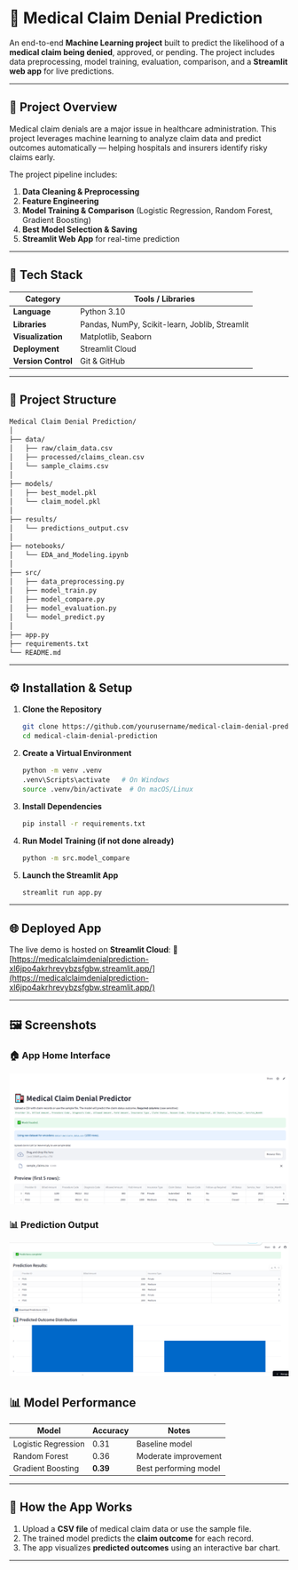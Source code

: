 # 🏥 Medical Claim Denial Prediction

An end-to-end **Machine Learning project** built to predict the likelihood of a **medical claim being denied**, approved, or pending.
The project includes data preprocessing, model training, evaluation, comparison, and a **Streamlit web app** for live predictions.

---

## 📘 Project Overview

Medical claim denials are a major issue in healthcare administration. This project leverages machine learning to analyze claim data and predict outcomes automatically — helping hospitals and insurers identify risky claims early.

The project pipeline includes:

1. **Data Cleaning & Preprocessing**
2. **Feature Engineering**
3. **Model Training & Comparison** (Logistic Regression, Random Forest, Gradient Boosting)
4. **Best Model Selection & Saving**
5. **Streamlit Web App** for real-time prediction

---

## 🧠 Tech Stack

| Category            | Tools / Libraries                              |
| ------------------- | ---------------------------------------------- |
| **Language**        | Python 3.10                                    |
| **Libraries**       | Pandas, NumPy, Scikit-learn, Joblib, Streamlit |
| **Visualization**   | Matplotlib, Seaborn                            |
| **Deployment**      | Streamlit Cloud                                |
| **Version Control** | Git & GitHub                                   |

---

## 📂 Project Structure

```
Medical Claim Denial Prediction/
│
├── data/
│   ├── raw/claim_data.csv
│   ├── processed/claims_clean.csv
│   └── sample_claims.csv
│
├── models/
│   ├── best_model.pkl
│   └── claim_model.pkl
│
├── results/
│   └── predictions_output.csv
│
├── notebooks/
│   └── EDA_and_Modeling.ipynb
│
├── src/
│   ├── data_preprocessing.py
│   ├── model_train.py
│   ├── model_compare.py
│   ├── model_evaluation.py
│   └── model_predict.py
│
├── app.py
├── requirements.txt
└── README.md
```

---

## ⚙️ Installation & Setup

1. **Clone the Repository**

   ```bash
   git clone https://github.com/yourusername/medical-claim-denial-prediction.git
   cd medical-claim-denial-prediction
   ```

2. **Create a Virtual Environment**

   ```bash
   python -m venv .venv
   .venv\Scripts\activate   # On Windows
   source .venv/bin/activate  # On macOS/Linux
   ```

3. **Install Dependencies**

   ```bash
   pip install -r requirements.txt
   ```

4. **Run Model Training (if not done already)**

   ```bash
   python -m src.model_compare
   ```

5. **Launch the Streamlit App**

   ```bash
   streamlit run app.py
   ```

---

## 🌐 Deployed App

The live demo is hosted on **Streamlit Cloud**:
🔗 [https://medicalclaimdenialprediction-xl6jpo4akrhrevybzsfgbw.streamlit.app/](https://medicalclaimdenialprediction-xl6jpo4akrhrevybzsfgbw.streamlit.app/)

---

## 🖼️ Screenshots

### 🏠 App Home Interface

![App Home](reports/Home.png)

### 📊 Prediction Output

![Prediction Output](reports/result.png)

## 📊 Model Performance

| Model               | Accuracy | Notes                 |
| ------------------- | -------- | --------------------- |
| Logistic Regression | 0.31     | Baseline model        |
| Random Forest       | 0.36     | Moderate improvement  |
| Gradient Boosting   | **0.39** | Best performing model |

---

## 🧩 How the App Works

1. Upload a **CSV file** of medical claim data or use the sample file.
2. The trained model predicts the **claim outcome** for each record.
3. The app visualizes **predicted outcomes** using an interactive bar chart.

---


